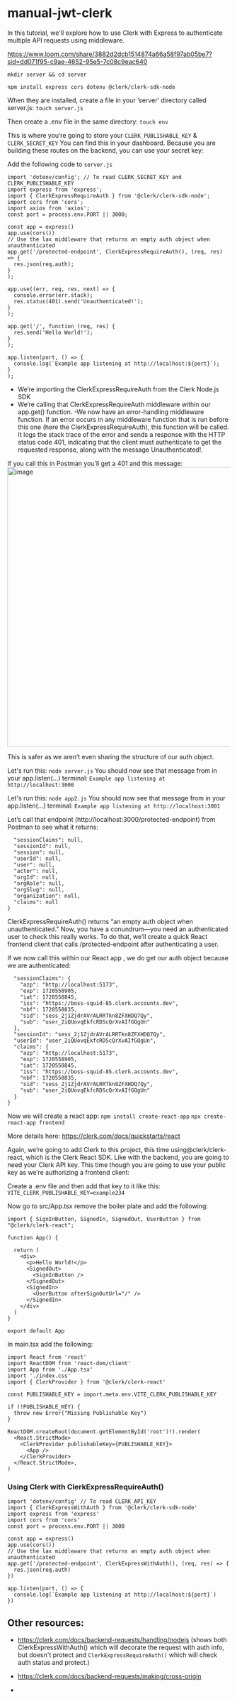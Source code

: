 # manual-jwt-clerk
In this tutorial, we'll explore how to use Clerk with Express to authenticate multiple API requests using middleware.

https://www.loom.com/share/3882d2dcb1514874a66a58f97ab05be7?sid=dd071f95-c9ae-4652-95e5-7c08c9eac640

```mkdir server && cd server```

```npm install express cors dotenv @clerk/clerk-sdk-node ```

When they are installed, create a file in your ‘server’ directory called server.js:
```touch server.js```

Then create a .env file in the same directory:
```touch env```

This is where you’re going to store your ```CLERK_PUBLISHABLE_KEY``` & ```CLERK_SECRET_KEY``` You can find this in your dashboard. Because you are building these routes on the backend, you can use your secret key:

Add the following code to ```server.js``` 

```
import 'dotenv/config'; // To read CLERK_SECRET_KEY and CLERK_PUBLISHABLE_KEY
import express from 'express';
import { ClerkExpressRequireAuth } from '@clerk/clerk-sdk-node';
import cors from 'cors';
import axios from 'axios';
const port = process.env.PORT || 3000;

const app = express()
app.use(cors())
// Use the lax middleware that returns an empty auth object when unauthenticated
app.get('/protected-endpoint', ClerkExpressRequireAuth(), (req, res) => {
  res.json(req.auth);
}
);

app.use((err, req, res, next) => {
  console.error(err.stack);
  res.status(401).send('Unauthenticated!');
}
);

app.get('/', function (req, res) {
  res.send('Hello World!');
}
);

app.listen(port, () => {
  console.log(`Example app listening at http://localhost:${port}`);
}
);
```


- We’re importing the ClerkExpressRequireAuth from the Clerk Node.js SDK
- We’re calling that ClerkExpressRequireAuth middleware within our app.get() function.
-We now have an error-handling middleware function. If an error occurs in any middleware function that is run before this one (here the ClerkExpressRequireAuth), this function will be called. It logs the stack trace of the error and sends a response with the HTTP status code 401, indicating that the client must authenticate to get the requested response, along with the message Unauthenticated!.

If you call this in Postman you’ll get a 401 and this message:
<img width="630" alt="image" src="https://github.com/savmaya/manual-jwt-clerk/assets/100170212/f3444c6f-d275-46ff-bf77-17c800bbc328">

This is safer as we aren’t even sharing the structure of our auth object.

Let's run this: 
```node server.js```
You should now see that message from in your app.listen(…) terminal:
```Example app listening at http://localhost:3000```

Let's run this: 
```node app2.js```
You should now see that message from in your app.listen(…) terminal:
```Example app listening at http://localhost:3001```

Let’s call that endpoint (http://localhost:3000/protected-endpoint) from Postman to see what it returns:
```{
  "sessionClaims": null,
  "sessionId": null,
  "session": null,
  "userId": null,
  "user": null,
  "actor": null,
  "orgId": null,
  "orgRole": null,
  "orgSlug": null,
  "organization": null,
  "claims": null
}
```

ClerkExpressRequireAuth() returns “an empty auth object when unauthenticated.” Now, you have a conundrum—you need an authenticated user to check this really works. To do that, we’ll create a quick React frontend client that calls /protected-endpoint after authenticating a user.

If we now call this within our React app , we do get our auth object because we are authenticated:
```{
  "sessionClaims": {
    "azp": "http://localhost:5173",
    "exp": 1720558905,
    "iat": 1720558845,
    "iss": "https://boss-squid-85.clerk.accounts.dev",
    "nbf": 1720558835,
    "sid": "sess_2j1ZjdrAVrALRRTkn8ZFXHDQ7Qy",
    "sub": "user_2iQUovqEkfcRDScQrXvAIfGQgUn"
  },
  "sessionId": "sess_2j1ZjdrAVrALRRTkn8ZFXHDQ7Qy",
  "userId": "user_2iQUovqEkfcRDScQrXvAIfGQgUn",
  "claims": {
    "azp": "http://localhost:5173",
    "exp": 1720558905,
    "iat": 1720558845,
    "iss": "https://boss-squid-85.clerk.accounts.dev",
    "nbf": 1720558835,
    "sid": "sess_2j1ZjdrAVrALRRTkn8ZFXHDQ7Qy",
    "sub": "user_2iQUovqEkfcRDScQrXvAIfGQgUn"
  }
}

```
Now we will create a react app: 
```npm install create-react-app```
```npx create-react-app frontend```

More details here: https://clerk.com/docs/quickstarts/react

Again, we’re going to add Clerk to this project, this time using@clerk/clerk-react, which is the Clerk React SDK. Like with the backend, you are going to need your Clerk API key. This time though you are going to use your public key as we’re authorizing a frontend client:

Create a .env file and then add that key to it like this: 
```VITE_CLERK_PUBLISHABLE_KEY=example234```

Now go to src/App.tsx remove the boiler plate and add the following: 
```
import { SignInButton, SignedIn, SignedOut, UserButton } from "@clerk/clerk-react";

function App() {

  return (
    <div>
      <p>Hello World!</p>
      <SignedOut>
        <SignInButton />
      </SignedOut>
      <SignedIn>
        <UserButton afterSignOutUrl="/" />
      </SignedIn>
    </div>
  )
}

export default App
```

In main.tsx add the following: 

```
import React from 'react'
import ReactDOM from 'react-dom/client'
import App from './App.tsx'
import './index.css'
import { ClerkProvider } from '@clerk/clerk-react'

const PUBLISHABLE_KEY = import.meta.env.VITE_CLERK_PUBLISHABLE_KEY

if (!PUBLISHABLE_KEY) {
  throw new Error("Missing Publishable Key")
}

ReactDOM.createRoot(document.getElementById('root')!).render(
  <React.StrictMode>
    <ClerkProvider publishableKey={PUBLISHABLE_KEY}>
      <App />
    </ClerkProvider>
  </React.StrictMode>,
)

```

### Using Clerk with ClerkExpressRequireAuth()
```
import 'dotenv/config' // To read CLERK_API_KEY
import { ClerkExpressWithAuth } from '@clerk/clerk-sdk-node'
import express from 'express'
import cors from 'cors'
const port = process.env.PORT || 3000

const app = express()
app.use(cors())
// Use the lax middleware that returns an empty auth object when unauthenticated
app.get('/protected-endpoint', ClerkExpressWithAuth(), (req, res) => {
  res.json(req.auth)
})

app.listen(port, () => {
  console.log(`Example app listening at http://localhost:${port}`)
})
```


## Other resources:
- https://clerk.com/docs/backend-requests/handling/nodejs (shows both ClerkExpressWithAuth() which will decorate the request with auth info, but doesn't protect and `ClerkExpressRequireAuth()`  which will check auth status and protect.)
- https://clerk.com/docs/backend-requests/making/cross-origin
  
- 

